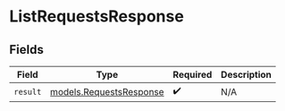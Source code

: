 # ListRequestsResponse


## Fields

| Field                                                    | Type                                                     | Required                                                 | Description                                              |
| -------------------------------------------------------- | -------------------------------------------------------- | -------------------------------------------------------- | -------------------------------------------------------- |
| `result`                                                 | [models.RequestsResponse](../models/requestsresponse.md) | :heavy_check_mark:                                       | N/A                                                      |